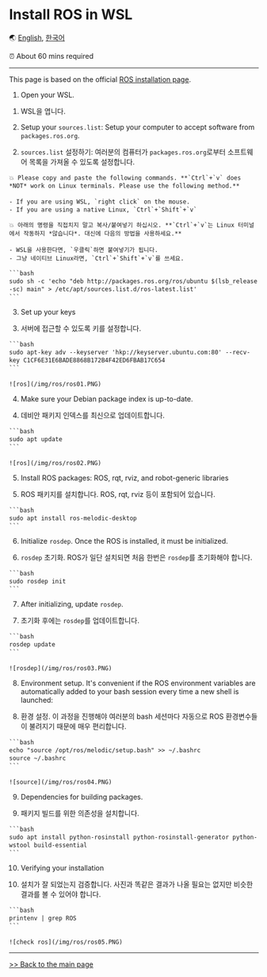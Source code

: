<!---------------------------->
<!-- multilangual suffix: en, kr  -->
<!-- no suffix: en -->
<!---------------------------->

<!-- [common] -->
# Install ROS in WSL

🌏 [English](ROS_in_WSL.md), [한국어](ROS_in_WSL.kr.md)

⏰ About 60 mins required

---

This page is based on the official [ROS installation page](http://wiki.ros.org/melodic/Installation/Ubuntu).

<!-- [en] -->
1. Open your WSL.
<!-- [kr] -->
1. WSL을 엽니다.
<!-- [en] -->
2. Setup your `sources.list`: Setup your computer to accept software from `packages.ros.org`.
<!-- [kr] -->
2. `sources.list` 설정하기: 여러분의 컴퓨터가 `packages.ros.org`로부터 소프트웨어 목록을 가져올 수 있도록 설정합니다.
<!-- [common] -->

<!-- [en] -->
    💥 Please copy and paste the following commands. **`Ctrl`+`v` does *NOT* work on Linux terminals. Please use the following method.**

    - If you are using WSL, `right click` on the mouse.
    - If you are using a native Linux, `Ctrl`+`Shift`+`v`
<!-- [kr] -->
    💥 아래의 명령을 직접치지 말고 복사/붙여넣기 하십시오. **`Ctrl`+`v`는 Linux 터미널에서 작동하지 *않습니다*. 대신에 다음의 방법을 사용하세요.**

    - WSL을 사용한다면, `우클릭`하면 붙여넣기가 됩니다.
    - 그냥 네이티브 Linux라면, `Ctrl`+`Shift`+`v`를 쓰세요.
<!-- [common] -->

    ```bash
    sudo sh -c 'echo "deb http://packages.ros.org/ros/ubuntu $(lsb_release -sc) main" > /etc/apt/sources.list.d/ros-latest.list'
    ```

<!-- [en] -->
3. Set up your keys
<!-- [kr] -->
3. 서버에 접근할 수 있도록 키를 설정합니다.
<!-- [common] -->

    ```bash
    sudo apt-key adv --keyserver 'hkp://keyserver.ubuntu.com:80' --recv-key C1CF6E31E6BADE8868B172B4F42ED6FBAB17C654
    ```

    ![ros](/img/ros/ros01.PNG)

<!-- [en] -->
4. Make sure your Debian package index is up-to-date.
<!-- [kr] -->
4. 데비안 패키지 인덱스를 최신으로 업데이트합니다.
<!-- [common] -->

    ```bash
    sudo apt update
    ```

    ![ros](/img/ros/ros02.PNG)

<!-- [en] -->
5. Install ROS packages: ROS, rqt, rviz, and robot-generic libraries
<!-- [kr] -->
5. ROS 패키지를 설치합니다. ROS, rqt, rviz 등이 포함되어 있습니다.
<!-- [common] -->

    ```bash
    sudo apt install ros-melodic-desktop
    ```

<!-- [en] -->
6. Initialize `rosdep`. Once the ROS is installed, it must be initialized.
<!-- [kr] -->
6. `rosdep` 초기화. ROS가 일단 설치되면 처음 한번은 `rosdep`를 초기화해야 합니다.
<!-- [common] -->

    ```bash
    sudo rosdep init
    ```

<!-- [en] -->
7. After initializing, update `rosdep`.
<!-- [kr] -->
7. 초기화 후에는 `rosdep`를 업데이트합니다.
<!-- [common] -->

    ```bash
    rosdep update
    ```

    ![rosdep](/img/ros/ros03.PNG)

<!-- [en] -->
8. Environment setup. It's convenient if the ROS environment variables are automatically added to your bash session every time a new shell is launched:
<!-- [kr] -->
8. 환경 설정. 이 과정을 진행해야 여러분의 bash 세션마다 자동으로 ROS 환경변수들이 불려지기 때문에 매우 편리합니다.
<!-- [common] -->

    ```bash
    echo "source /opt/ros/melodic/setup.bash" >> ~/.bashrc
    source ~/.bashrc
    ```

    ![source](/img/ros/ros04.PNG)

<!-- [en] -->
9. Dependencies for building packages.
<!-- [kr] -->
9. 패키지 빌드를 위한 의존성을 설치합니다.
<!-- [common] -->

    ```bash
    sudo apt install python-rosinstall python-rosinstall-generator python-wstool build-essential
    ```

<!-- [en] -->
10. Verifying your installation
<!-- [kr] -->
10. 설치가 잘 되었는지 검증합니다. 사진과 똑같은 결과가 나올 필요는 없지만 비슷한 결과를 볼 수 있어야 합니다.
<!-- [common] -->

    ```bash
    printenv | grep ROS
    ```

    ![check ros](/img/ros/ros05.PNG)

---

[>> Back to the main page](/README.md)
